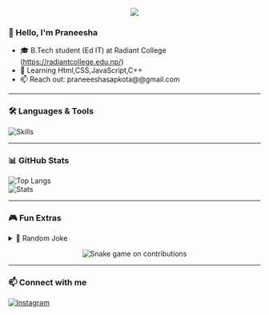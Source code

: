 <!-- HEADER -->
<p align="center">
  <img src="https://capsule-render.vercel.app/api?text=Hi+there!&animation=waving&color=gradient&height=100"/>
</p>

### 👋 Hello, I'm Praneesha

- 🎓 B.Tech student (Ed IT) at Radiant College (https://radiantcollege.edu.np/) 
- 🌱 Learning Html,CSS,JavaScript,C++
- 📫 Reach out: praneeeshasapkota@@gmail.com

---

### 🛠️ Languages & Tools  
![Skills](https://skillicons.dev/icons?i=c,cpp,html,css,javascript)

---

### 📊 GitHub Stats  
![Top Langs](https://github-readme-stats.vercel.app/api/top-langs/?username=praneeshaaaa&theme=tokyonight&layout=compact)  
![Stats](https://github-readme-stats.vercel.app/api?username=praneeshaaaa&show_icons=true&theme=tokyonight)

---

### 🎮 Fun Extras  
<details>
  <summary>🤖 Random Joke</summary>
  <p align="center">
    ![Jokes](https://readme-jokes.vercel.app/api?theme=light)
  </p>
</details>

<p align="center">
  <img src="https://github.com/praneeshaaaa/praneeshaaaa/blob/main/snake.svg" alt="Snake game on contributions"/>
</p>

---

### 📫 Connect with me  
[![Instagram](https://img.shields.io/badge/Instagram-%23E1306C.svg?&logo=instagram)](https://www.instagram.com/_praneeshasapkota_/?hl=en#)  

